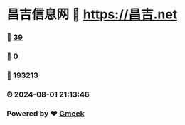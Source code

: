 # 昌吉信息网 :link: https://昌吉.net 
### :page_facing_up: [39](https://昌吉.net/tag.html) 
### :speech_balloon: 0 
### :hibiscus: 193213 
### :alarm_clock: 2024-08-01 21:13:46 
### Powered by :heart: [Gmeek](https://github.com/Meekdai/Gmeek)

